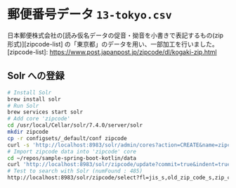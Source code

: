 # 郵便番号データ `13-tokyo.csv`
日本郵便株式会社の[読み仮名データの促音・拗音を小書きで表記するもの(zip形式)][zipcode-list] の「東京都」のデータを用い、一部加工を行いました。
[zipcode-list]: https://www.post.japanpost.jp/zipcode/dl/kogaki-zip.html

## Solr への登録
```bash
# Install Solr
brew install solr
# Run Solr
brew services start solr
# Add core 'zipcode'
cd /usr/local/Cellar/solr/7.4.0/server/solr
mkdir zipcode
cp -r configsets/_default/conf zipcode
curl -s 'http://localhost:8983/solr/admin/cores?action=CREATE&name=zipcode&instanceDir=zipcode&config=solrconfig.xml&dataDir=data'
# Import zipcode data into 'zipcode' core
cd ~/repos/sample-spring-boot-kotlin/data
curl 'http://localhost:8983/solr/zipcode/update?commit=true&indent=true&wt=json' --data-binary @./13-tokyo.csv -H 'Content-Type: text/csv'
# Test to search with Solr (numFound : 485)
http://localhost:8983/solr/zipcode/select?fl=jis_s,old_zip_code_s,zip_code_s,province_ruby_txt_ja,city_ruby_txt_ja,town_ruby_txt_ja,province_txt_ja,city_txt_ja,town_txt_ja&q=city_txt_ja:%E5%8D%83%E4%BB%A3%E7%94%B0&wt=json
```
